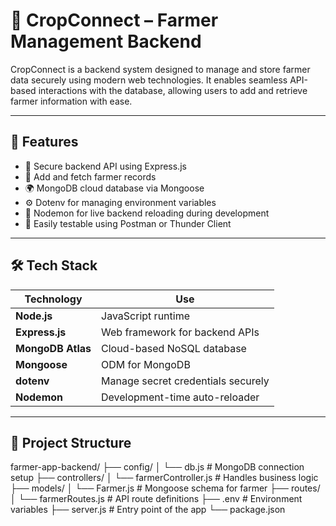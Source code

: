 # 🌾 CropConnect – Farmer Management Backend

CropConnect is a backend system designed to manage and store farmer data securely using modern web technologies. It enables seamless API-based interactions with the database, allowing users to add and retrieve farmer information with ease.

---

## 🚀 Features

- 🔐 Secure backend API using Express.js
- 🌱 Add and fetch farmer records
- 🌍 MongoDB cloud database via Mongoose
- ⚙️ Dotenv for managing environment variables
- 🔁 Nodemon for live backend reloading during development
- 🧪 Easily testable using Postman or Thunder Client

---

## 🛠️ Tech Stack

| Technology | Use |
|-----------|-----|
| **Node.js** | JavaScript runtime |
| **Express.js** | Web framework for backend APIs |
| **MongoDB Atlas** | Cloud-based NoSQL database |
| **Mongoose** | ODM for MongoDB |
| **dotenv** | Manage secret credentials securely |
| **Nodemon** | Development-time auto-reloader |

---

## 📁 Project Structure

farmer-app-backend/
├── config/
│ └── db.js # MongoDB connection setup
├── controllers/
│ └── farmerController.js # Handles business logic
├── models/
│ └── Farmer.js # Mongoose schema for farmer
├── routes/
│ └── farmerRoutes.js # API route definitions
├── .env # Environment variables
├── server.js # Entry point of the app
└── package.json
